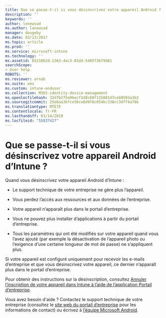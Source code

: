 ```yaml
---
title: Que se passe-t-il si vous désinscrivez votre appareil Android ? | Microsoft Docs
description: ''
keywords: ''
author: lenewsad
ms.author: lanewsad
manager: dougeby
ms.date: 03/13/2017
ms.topic: article
ms.prod: ''
ms.service: microsoft-intune
ms.technology: ''
ms.assetid: 0321062d-1363-4ac3-81d4-5405f3b79481
searchScope:
- User help
ROBOTS: ''
ms.reviewer: arnab
ms.suite: ems
ms.custom: intune-enduser
ms.collection: M365-identity-device-management
ms.openlocfilehash: 32dfb275e96ecf1d8c60f115881d7ceb0593a3b2
ms.sourcegitcommit: 25e6aa3bfce58ce8d9f8c054bc338cc3dff4a78b
ms.translationtype: MTE75
ms.contentlocale: fr-FR
ms.lasthandoff: 03/14/2019
ms.locfileid: "55837427"
---
```

# <a name="what-happens-if-you-unenroll-your-android-device-from-intune"></a>Que se passe-t-il si vous désinscrivez votre appareil Android d’Intune ?

Quand vous désinscrivez votre appareil Android d’Intune :

-   Le support technique de votre entreprise ne gère plus l’appareil.

-   Vous perdez l’accès aux ressources et aux données de l’entreprise.

-   Votre appareil n’apparaît plus dans le portail d’entreprise.

-   Vous ne pouvez plus installer d’applications à partir du portail d’entreprise.

-   Tous les paramètres qui ont été modifiés sur votre appareil quand vous l’avez ajouté (par exemple la désactivation de l’appareil photo ou l’exigence d’une certaine longueur de mot de passe) ne s’appliquent plus.

Si votre appareil est configuré uniquement pour recevoir les e-mails d’entreprise et que vous désinscrivez votre appareil, ce dernier n’apparaît plus dans le portail d’entreprise.

Pour obtenir des instructions sur la désinscription, consultez [Annuler l’inscription de votre appareil dans Intune à l’aide de l’application Portail d’entreprise](unenroll-your-device-from-intune-android.md).

Vous avez besoin d'aide ? Contactez le support technique de votre entreprise (consultez le [site web du portail d’entreprise](https://go.microsoft.com/fwlink/?linkid=2010980) pour les informations de contact) ou écrivez à <a href="mailto:wintunedroidfbk@microsoft.com?subject=I have questions about unenrolling my Android device&body=Describe the issue you're experiencing here.">l’équipe Microsoft Android</a>.
